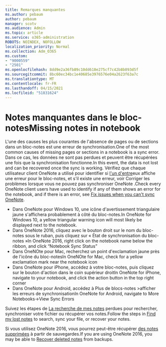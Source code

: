 ```yaml
---
title: Remarques manquantes
ms.author: pebaum
author: pebaum
manager: scotv
ms.audience: Admin
ms.topic: article
ms.service: o365-administration
ROBOTS: NOINDEX, NOFOLLOW
localization_priority: Normal
ms.collection: Adm_O365
ms.custom:
- "9000559"
- "2501"
ms.openlocfilehash: 8dd9e2a36fb89c10dd610e275cf7c42b8b093d5f
ms.sourcegitcommit: 8bc60ec34bc1e40685e3976576e04a2623f63a7c
ms.translationtype: MT
ms.contentlocale: fr-FR
ms.lasthandoff: 04/15/2021
ms.locfileid: "51831624"
---
```

# <a name="missing-notes-in-notebook"></a><span data-ttu-id="59751-102">Notes manquantes dans le bloc-notes</span><span class="sxs-lookup"><span data-stu-id="59751-102">Missing notes in notebook</span></span>

<span data-ttu-id="59751-103">L'une des causes les plus courantes de l'absence de pages ou de sections dans un bloc-notes est une erreur de synchronisation.</span><span class="sxs-lookup"><span data-stu-id="59751-103">One of the most common causes of missing pages or sections in a notebook is a sync error.</span></span> <span data-ttu-id="59751-104">Dans ce cas, les données ne sont pas perdues et peuvent être récupérées une fois que la synchronisation fonctionne.</span><span class="sxs-lookup"><span data-stu-id="59751-104">In this event, the data is not lost and can be recovered once the sync is working.</span></span> <span data-ttu-id="59751-105">Vérifiez que chaque utilisateur client OneNote a utilisé pour identifier si [l'un d'entre](https://support.office.com/article/299495ef-66d1-448f-90c1-b785a6968d45)eux affiche une erreur pour le bloc-notes, et s'il existe une erreur, voir Corriger les problèmes lorsque vous ne pouvez pas synchroniser OneNote .</span><span class="sxs-lookup"><span data-stu-id="59751-105">Check every OneNote client users have used to identify if any of them shows an error for the notebook, and if there is an error, see [Fix issues when you can't sync OneNote](https://support.office.com/article/299495ef-66d1-448f-90c1-b785a6968d45).</span></span>

- <span data-ttu-id="59751-106">Dans OneNote pour Windows 10, une icône d'avertissement triangulaire jaune s'affichera probablement à côté du bloc-notes.</span><span class="sxs-lookup"><span data-stu-id="59751-106">In OneNote for Windows 10, a yellow triangular warning icon will most likely be displayed next to the notebook.</span></span>
- <span data-ttu-id="59751-107">Dans OneNote 2016, cliquez avec le bouton droit sur le nom du bloc-notes sous le ruban, puis cliquez sur « État de synchronisation du bloc-notes »</span><span class="sxs-lookup"><span data-stu-id="59751-107">In OneNote 2016, right click on the notebook name below the ribbon, and click “Notebook Sync Status”</span></span>
- <span data-ttu-id="59751-108">Dans OneNOte pour Mac, recherchez un point d'exclamation jaune près de l'icône du bloc-notes</span><span class="sxs-lookup"><span data-stu-id="59751-108">In OneNOte for Mac, check for a yellow exclamation mark near the notebook icon</span></span>
- <span data-ttu-id="59751-109">Dans OneNote pour iPhone, accédez à votre bloc-notes, puis cliquez sur le bouton d'action dans le coin supérieur droit</span><span class="sxs-lookup"><span data-stu-id="59751-109">In OneNote for iPhone, navigate to your notebook, and click the action button in the top right corner</span></span>
- <span data-ttu-id="59751-110">Dans OneNote pour Android, accédez à Plus de blocs-notes >afficher les erreurs de synchronisation</span><span class="sxs-lookup"><span data-stu-id="59751-110">In OneNote for Android, navigate to More Notebooks->View Sync Errors</span></span>

<span data-ttu-id="59751-111">Suivez les étapes de [La recherche de mes notes](https://support.office.com/article/32cb2bd7-afe7-44d2-a711-398a88421287) perdues pour rechercher, synchroniser votre fichier ou récupérer vos notes.</span><span class="sxs-lookup"><span data-stu-id="59751-111">Follow the steps in [Find my lost notes](https://support.office.com/article/32cb2bd7-afe7-44d2-a711-398a88421287) to search, sync your file, or recover your notes.</span></span>

<span data-ttu-id="59751-112">Si vous utilisez OneNote 2016, vous pourrez peut-être récupérer [des notes supprimées](https://support.office.com/article/32ed1036-74fd-4c21-bc28-033a486e6b14) à partir de sauvegardes.</span><span class="sxs-lookup"><span data-stu-id="59751-112">If you are using OneNote 2016, you may be able to [Recover deleted notes](https://support.office.com/article/32ed1036-74fd-4c21-bc28-033a486e6b14) from backups.</span></span>